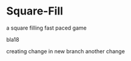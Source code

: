 # Square-Fill
a square filling fast paced game

bla18


creating change in new branch
another change
